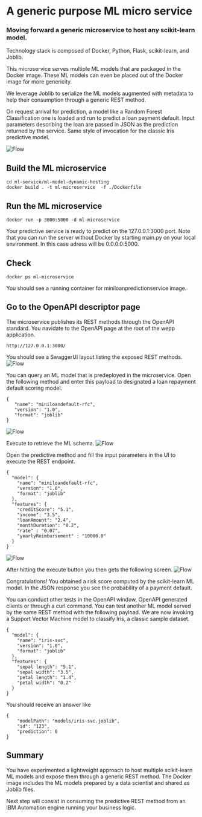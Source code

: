 # A generic purpose ML micro service

### Moving forward a generic microservice to host any scikit-learn model. 

Technology stack is composed of Docker, Python, Flask, scikit-learn, and Joblib.

This microservice serves multiple ML models that are packaged in the Docker image. These ML models can even be placed out of the Docker image for more genericity.

We leverage Joblib to serialize the ML models augmented with metadata to help their consumption through a generic REST method.

On request arrival for prediction, a model like a Random Forest Classification one is loaded and run to predict a loan payment default.
Input parameters describing the loan are passed in JSON as the prediction returned by the service.
Same style of invocation for the classic Iris predictive model.


 ![Flow](../../docs/images/ml-model-joblib-microservice-architecture.png "ML microservice stack")
 
## Build the ML microservice
```console
cd ml-service/ml-model-dynamic-hosting
docker build . -t ml-microservice  -f ./Dockerfile
```
## Run the ML microservice
```console
docker run -p 3000:5000 -d ml-microservice 
```
Your predictive service is ready to predict on the 127.0.0.1:3000 port.
Note that you can run the server without Docker by starting main.py on your local environment. In this case adress will be 0.0.0.0:5000.

## Check
```console
docker ps ml-microservice 
```
You should see a running container for miniloanpredictionservice image.

## Go to the OpenAPI descriptor page
The microservice publishes its REST methods through the OpenAPI standard.
You navidate to the OpenAPI page at the root of the wepp application.
```console
http://127.0.0.1:3000/ 
```

You should see a SwaggerUI layout listing the exposed REST methods.
![Flow](../../docs/images/ml-model-dynamic-hosting-open-api-ui-1.png "OpenAPI UI")

You can query an ML model that is predeployed in the microservice.
Open the following method and enter this payload to designated a loan repayment default scoring model. 
```console
{
   "name": "miniloandefault-rfc",
   "version": "1.0",
   "format": "joblib"
}
```

![Flow](../../docs/images/ml-model-dynamic-hosting-open-api-ui-2.png "Schema request")

Execute to retrieve the ML schema.
![Flow](../../docs/images/ml-model-dynamic-hosting-open-api-ui-3.png "Schema response")

Open the predictive method and fill the input parameters in the UI to execute the REST endpoint.

```console
{
  "model": {
    "name": "miniloandefault-rfc",
    "version": "1.0",
    "format": "joblib"
  },
  "features": {
    "creditScore": "5.1",
    "income": "3.5",
    "loanAmount": "2.4",
    "monthDuration": "0.2",
    "rate" : "0.07",
    "yearlyReimbursement" : "10000.0"
  }
}
```
![Flow](../../docs/images/ml-model-dynamic-hosting-open-api-ui-predict-1.png "Prediction inputs")

After hitting the execute button you then gets the following screen.
![Flow](../../docs/images/ml-model-dynamic-hosting-open-api-ui-predict-2.png "Prediction results")

Congratulations! You obtained a risk score computed by the scikit-learn ML model.
In the JSON response you see the probability of a payment default.

You can conduct other tests in the OpenAPI window, OpenAPI generated clients or through a curl command.
You can test another ML model served by the same REST method with the following payload. We are now invoking a Support Vector Machine model to classify Iris, a classic sample dataset.

```console
{
  "model": {
    "name": "iris-svc",
    "version": "1.0",
    "format": "joblib"
  },
  "features": {
    "sepal length": "5.1",
    "sepal width": "3.5",
    "petal length": "1.4",
    "petal width": "0.2"
  }
}
```
You should receive an answer like
```console
{
    "modelPath": "models/iris-svc.joblib",
    "id": "123",
    "prediction": 0
}
```

## Summary
You have experimented a lightweight approach to host multiple scikit-learn ML models and expose them through a generic REST method.
The Docker image includes the ML models prepared by a data scientist and shared as Joblib files.

Next step will consist in consuming the predictive REST method from an IBM Automation engine running your business logic.
